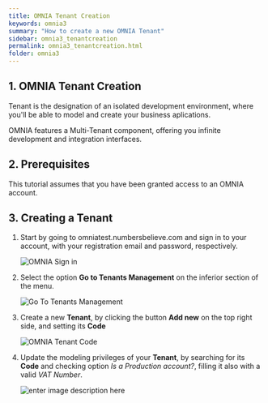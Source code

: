 ```yaml
---
title: OMNIA Tenant Creation
keywords: omnia3
summary: "How to create a new OMNIA Tenant"
sidebar: omnia3_tenantcreation
permalink: omnia3_tenantcreation.html
folder: omnia3
---
```


## 1. OMNIA Tenant Creation

Tenant is the designation of an isolated development environment, where you'll be able to model and create your business aplications. 

OMNIA features a Multi-Tenant component, offering you infinite development and integration interfaces. 

## 2. Prerequisites

This tutorial assumes that you have been granted access to an OMNIA account.

## 3. Creating a Tenant

1. Start by going to omniatest.numbersbelieve.com and sign in to your account, with your registration email and password, respectively.

    ![OMNIA Sign in](https://raw.githubusercontent.com/numbersbelieve/omnia3/master/docs/tutorialPics/modelingTutorial/OMNIA%20-%20Sign%20In%20Account.PNG)

2. Select the option **Go to Tenants Management** on the inferior section of the menu.

    ![Go To Tenants Management](https://raw.githubusercontent.com/numbersbelieve/omnia3/master/docs/tutorialPics/modelingTutorial/OMNIA-Select-Tenant.PNG) 
 
 3. Create a new **Tenant**, by clicking the button **Add new** on the top right side, and setting its **Code**

    ![OMNIA Tenant Code](https://raw.githubusercontent.com/numbersbelieve/omnia3/master/docs/tutorialPics/modelingTutorial/OMNIA-Tenant-Code.PNG )

 4. Update the modeling privileges of your **Tenant**, by searching for its **Code** and checking option *Is a Production account?*, filling it also with a valid *VAT Number*.
 
    ![enter image description here](https://raw.githubusercontent.com/numbersbelieve/omnia3/master/docs/tutorialPics/modelingTutorial/OMNIA-Update-Tenant.PNG)
